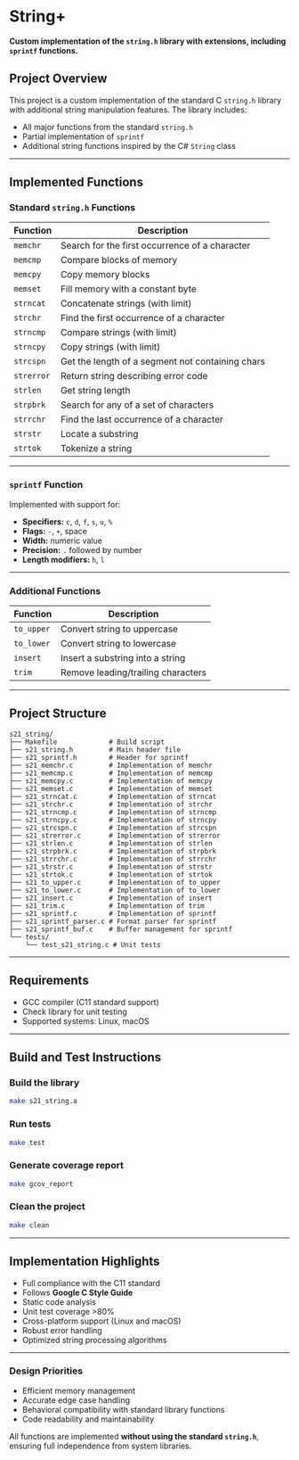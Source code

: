 # String+

**Custom implementation of the `string.h` library with extensions, including `sprintf` functions.**

## Project Overview

This project is a custom implementation of the standard C `string.h` library with additional string manipulation features. The library includes:

- All major functions from the standard `string.h`
- Partial implementation of `sprintf`
- Additional string functions inspired by the C# `String` class

---

## Implemented Functions

### Standard `string.h` Functions

| Function   | Description                            |
|------------|----------------------------------------|
| `memchr`   | Search for the first occurrence of a character |
| `memcmp`   | Compare blocks of memory               |
| `memcpy`   | Copy memory blocks                     |
| `memset`   | Fill memory with a constant byte       |
| `strncat`  | Concatenate strings (with limit)       |
| `strchr`   | Find the first occurrence of a character |
| `strncmp`  | Compare strings (with limit)           |
| `strncpy`  | Copy strings (with limit)              |
| `strcspn`  | Get the length of a segment not containing chars |
| `strerror` | Return string describing error code    |
| `strlen`   | Get string length                      |
| `strpbrk`  | Search for any of a set of characters  |
| `strrchr`  | Find the last occurrence of a character |
| `strstr`   | Locate a substring                     |
| `strtok`   | Tokenize a string                      |

---

### `sprintf` Function

Implemented with support for:

- **Specifiers:** `c`, `d`, `f`, `s`, `u`, `%`
- **Flags:** `-`, `+`, space
- **Width:** numeric value
- **Precision:** `.` followed by number
- **Length modifiers:** `h`, `l`

---

### Additional Functions

| Function    | Description                        |
|-------------|------------------------------------|
| `to_upper`  | Convert string to uppercase        |
| `to_lower`  | Convert string to lowercase        |
| `insert`    | Insert a substring into a string   |
| `trim`      | Remove leading/trailing characters |

---

## Project Structure

```text
s21_string/
├── Makefile             # Build script
├── s21_string.h         # Main header file
├── s21_sprintf.h        # Header for sprintf
├── s21_memchr.c         # Implementation of memchr
├── s21_memcmp.c         # Implementation of memcmp
├── s21_memcpy.c         # Implementation of memcpy
├── s21_memset.c         # Implementation of memset
├── s21_strncat.c        # Implementation of strncat
├── s21_strchr.c         # Implementation of strchr
├── s21_strncmp.c        # Implementation of strncmp
├── s21_strncpy.c        # Implementation of strncpy
├── s21_strcspn.c        # Implementation of strcspn
├── s21_strerror.c       # Implementation of strerror
├── s21_strlen.c         # Implementation of strlen
├── s21_strpbrk.c        # Implementation of strpbrk
├── s21_strrchr.c        # Implementation of strrchr
├── s21_strstr.c         # Implementation of strstr
├── s21_strtok.c         # Implementation of strtok
├── s21_to_upper.c       # Implementation of to_upper
├── s21_to_lower.c       # Implementation of to_lower
├── s21_insert.c         # Implementation of insert
├── s21_trim.c           # Implementation of trim
├── s21_sprintf.c        # Implementation of sprintf
├── s21_sprintf_parser.c # Format parser for sprintf
├── s21_sprintf_buf.c    # Buffer management for sprintf
└── tests/
    └── test_s21_string.c # Unit tests
```

---

## Requirements

- GCC compiler (C11 standard support)
- Check library for unit testing
- Supported systems: Linux, macOS

---

## Build and Test Instructions

### Build the library
```bash
make s21_string.a
```

### Run tests
```bash
make test
```

### Generate coverage report
```bash
make gcov_report
```

### Clean the project
```bash
make clean
```

---

## Implementation Highlights

- Full compliance with the C11 standard  
- Follows **Google C Style Guide**  
- Static code analysis  
- Unit test coverage >80%  
- Cross-platform support (Linux and macOS)  
- Robust error handling  
- Optimized string processing algorithms  

---

### Design Priorities

- Efficient memory management  
- Accurate edge case handling  
- Behavioral compatibility with standard library functions  
- Code readability and maintainability  

All functions are implemented **without using the standard `string.h`**, ensuring full independence from system libraries.
